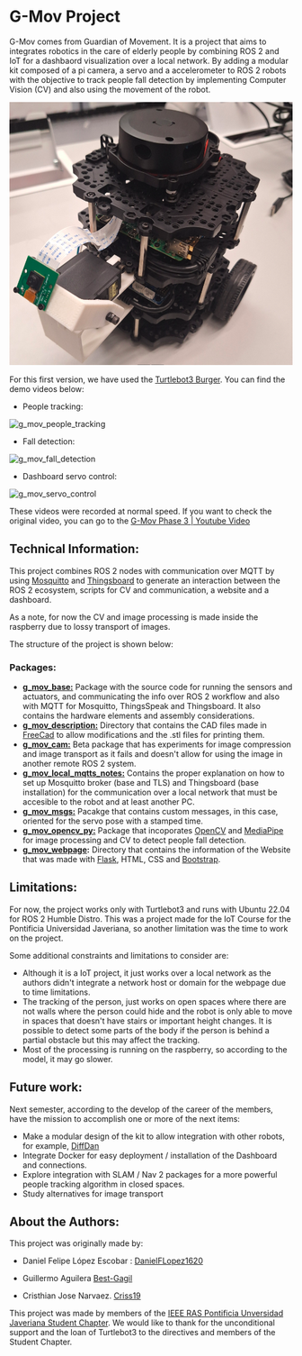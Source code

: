 # G-Mov Project

G-Mov comes from Guardian of Movement. It is a project that aims to integrates robotics in the care of elderly people by combining ROS 2 and IoT for a dashbaord visualization over a local network. By adding a modular kit composed of a pi camera, a servo and a accelerometer to ROS 2 robots with the objective to track people fall detection by implementing Computer Vision (CV) and also using the movement of the robot.

![g_mov_module](/resources/g_mov_module.png)

For this first version, we have used the [Turtlebot3 Burger](https://emanual.robotis.com/docs/en/platform/turtlebot3/overview/). You can find the demo videos below:

- People tracking:

![g_mov_people_tracking](/resources/g_mov_part_1.gif)

- Fall detection:

![g_mov_fall_detection](/resources/g_mov_part_2.gif)

- Dashboard servo control:

![g_mov_servo_control](/resources/g_mov_part_3.gif)

These videos were recorded at normal speed. If you want to check the original video, you can go to the [G-Mov Phase 3 | Youtube Video](https://youtu.be/IMeLtWwy5p4)

## Technical Information:

This project combines ROS 2 nodes with communication over MQTT by using [Mosquitto](https://mosquitto.org/) and [Thingsboard](https://thingsboard.io/) to generate an interaction between the ROS 2 ecosystem, scripts for CV and communication, a website and a dashboard.

As a note, for now the CV and image processing is made inside the raspberry due to lossy transport of images.

The structure of the project is shown below:

### Packages:

- **[g_mov_base:](/g_mov_base/README.md)** Package with the source code for running the sensors and actuators, and communicating the info over ROS 2 workflow and also with MQTT for Mosquitto, ThingsSpeak and Thingsboard. It also contains the hardware elements and assembly considerations.
- **[g_mov_description:](/g_mov_description/README.md)** Directory that contains the CAD files made in [FreeCad](https://www.freecad.org/) to allow modifications and the .stl files for printing them.
- **[g_mov_cam:](/g_mov_cam/README.md)** Beta package that has experiments for image compression and image transport as it fails and doesn't allow for using the image in another remote ROS 2 system.
- **[g_mov_local_mqtts_notes:](/g_mov_local_mqtts_notes/README.md)** Contains the proper explanation on how to set up Mosquitto broker (base and TLS) and Thingsboard (base installation) for the communication over a local network that must be accesible to the robot and at least another PC.
- **[g_mov_msgs:](/g_mov_msgs/README.md)** Pacakge that contains custom messages, in this case, oriented for the servo pose with a stamped time.
- **[g_mov_opencv_py:](/g_mov_opencv_py/README.md)** Package that incoporates [OpenCV](https://opencv.org/) and [MediaPipe](https://ai.google.dev/edge/mediapipe/solutions/guide) for image processing and CV to detect people fall detection.
- **[g_mov_webpage](/g_mov_webpage/README.md):** Directory that contains the information of the Website that was made with [Flask](https://flask.palletsprojects.com/en/stable/), HTML, CSS and [Bootstrap](https://getbootstrap.com/).


## Limitations:

For now, the project works only with Turtlebot3 and runs with Ubuntu 22.04 for ROS 2 Humble Distro. This was a project made for the IoT Course for the Pontificia Universidad Javeriana, so another limitation was the time to work on the project.

Some additional constraints and limitations to consider are:

- Although it is a IoT project, it just works over a local network as the authors didn't integrate a network host or domain for the webpage due to time limitations.
- The tracking of the person, just works on open spaces where there are not walls where the person could hide and the robot is only able to move in spaces that doesn't have stairs or important height changes. It is possible to detect some parts of the body if the person is behind a partial obstacle but this may affect the tracking.
- Most of the processing is running on the raspberry, so according to the model, it may go slower.

## Future work:

Next semester, according to the develop of the career of the members, have the mission to accomplish one or more of the next items:

* Make a modular design of the kit to allow integration with other robots, for example, [DiffDan](https://github.com/DanielFLopez1620/diff_robot_dan_ros)
* Integrate Docker for easy deployment / installation of the Dashboard and connections.
* Explore integration with SLAM / Nav 2 packages for a more powerful people tracking algorithm in closed spaces.
* Study alternatives for image transport

## About the Authors:

This project was originally made by:

- Daniel Felipe López Escobar : [DanielFLopez1620](https://github.com/DanielFLopez1620)

- Guillermo Aguilera [Best-Gagil](https://github.com/Best-Gagil)

- Cristhian Jose Narvaez. [Criss19](https://github.com/Crisss19)

This project was made by members of the [IEEE RAS Pontificia Unversidad Javeriana Student Chapter](https://linktr.ee/rasjaverianaieee). We would like to thank for the unconditional support and the loan of Turtlebot3 to the directives and members of the Student Chapter.
